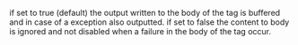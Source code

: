 if set to true (default) the output written to the body of the tag is buffered and in case of a exception also outputted.
			if set to false the content to body is ignored and not disabled when a failure in the body of the tag occur.